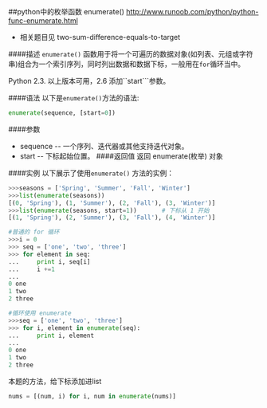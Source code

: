 ##python中的枚举函数 enumerate()
http://www.runoob.com/python/python-func-enumerate.html

- 相关题目见 two-sum-difference-equals-to-target

####描述
``enumerate()`` 函数用于将一个可遍历的数据对象(如列表、元组或字符串)组合为一个索引序列，同时列出数据和数据下标，一般用在``for``循环当中。

Python 2.3. 以上版本可用，2.6 添加``start```参数。

####语法
以下是``enumerate()``方法的语法:
```py
enumerate(sequence, [start=0])
```
####参数
- sequence -- 一个序列、迭代器或其他支持迭代对象。
- start -- 下标起始位置。
####返回值
返回 enumerate(枚举) 对象

####实例
以下展示了使用``enumerate()`` 方法的实例：
```py
>>>seasons = ['Spring', 'Summer', 'Fall', 'Winter']
>>>list(enumerate(seasons))
[(0, 'Spring'), (1, 'Summer'), (2, 'Fall'), (3, 'Winter')]
>>>list(enumerate(seasons, start=1))       # 下标从 1 开始
[(1, 'Spring'), (2, 'Summer'), (3, 'Fall'), (4, 'Winter')]
```
```py
#普通的 for 循环
>>>i = 0
>>> seq = ['one', 'two', 'three']
>>> for element in seq:
...     print i, seq[i]
...     i +=1
... 
0 one
1 two
2 three
```
```py
#循环使用 enumerate
>>>seq = ['one', 'two', 'three']
>>> for i, element in enumerate(seq):
...     print i, element
... 
0 one
1 two
2 three
```
本题的方法，给下标添加进list
```py
nums = [(num, i) for i, num in enumerate(nums)]
```